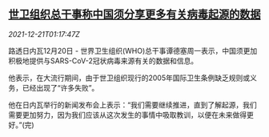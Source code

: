 <!--1640050262000-->
[世卫组织总干事称中国须分享更多有关病毒起源的数据](https://cn.reuters.com/article/who-director-china-covid-origin-1221-idCNKBS2J0047)
------

<div><i>2021-12-21T01:17:47Z</i></div><p>路透日内瓦12月20日 - 世界卫生组织(WHO)总干事谭德塞周一表示，中国须更加积极地提供与SARS-CoV-2冠状病毒来源有关的数据和信息。</p><p>他表示，在大流行期间，由于世卫组织现行的2005年国际卫生条例缺乏规则或义务，已经出现了“许多失败”。</p><p>他在日内瓦举行的新闻发布会上表示：“我们需要继续推进，直到了解起源，我们需要更加努力，因为我们应该从这次发生的事情中吸取教训，以便在未来做得更好。”(完)</p>
